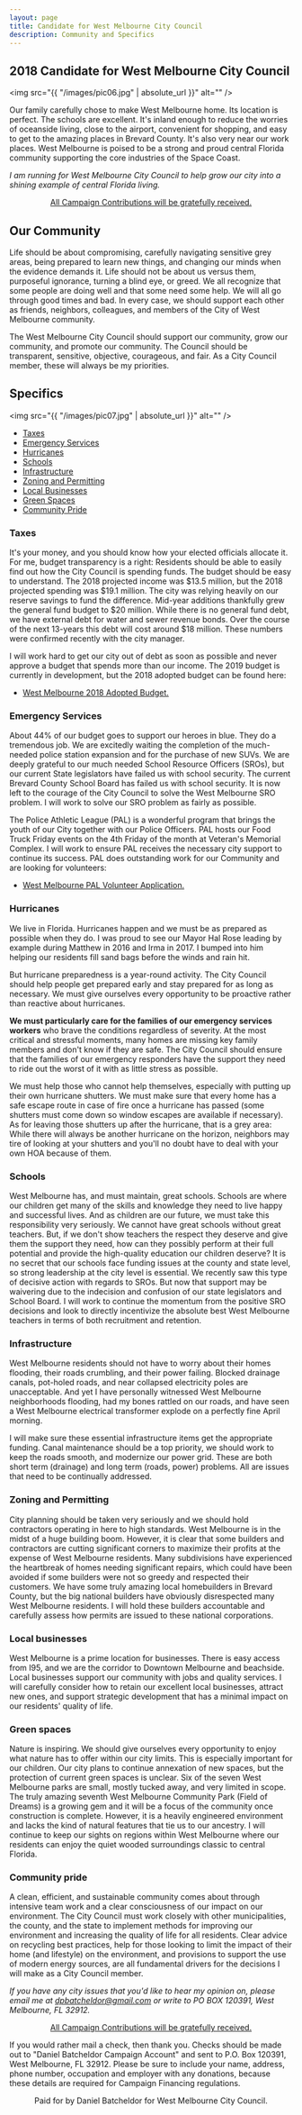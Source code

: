 ```yaml
---
layout: page
title: Candidate for West Melbourne City Council
description: Community and Specifics
---
```

## 2018 Candidate for West Melbourne City Council

<span class="image left"><img src="{{ "/images/pic06.jpg" | absolute_url }}" alt="" /></span>
<p>
Our family carefully chose to make West Melbourne home. Its location is perfect. The schools are excellent. It's inland enough to reduce the worries of oceanside living, close to the airport, convenient for shopping, and easy to get to the amazing places in Brevard County. It's also very near our work places. West Melbourne is poised to be a strong and proud central Florida community supporting the core industries of the Space Coast.
</p>
<div class="box">
  <p>
<i>I am running for West Melbourne City Council to help grow our city into a shining example of central Florida living.</i>
  </p>
</div>

<div class="box">
<p style="text-align:center"><a href="https://www.crowdpac.com/campaigns/386625/daniel-batcheldor">All Campaign Contributions will be gratefully received.</a></p>
</div>

## Our Community
<p>
Life should be about compromising, carefully navigating sensitive grey areas, being prepared to learn new things, and changing our minds when the evidence demands it. Life should not be about us versus them, purposeful ignorance, turning a blind eye, or greed. We all recognize that some people are doing well and that some need some help. We will all go through good times and bad. In every case, we should support each other as friends, neighbors, colleagues, and members of the City of West Melbourne community.     
</p>
<p>
The West Melbourne City Council should support our community, grow our community, and promote our community. The Council should be transparent, sensitive, objective, courageous, and fair. As a City Council member, these will always be my priorities.
</p>


## Specifics
<span class="image right"><img src="{{ "/images/pic07.jpg" | absolute_url }}" alt="" /></span>
<ul>
<li><a href="#taxes">Taxes</a></li>
<li><a href="#emergency">Emergency Services</a></li>
<li><a href="#hurricanes">Hurricanes</a></li>
<li><a href="#schools">Schools</a></li>
<li><a href="#infrastructure">Infrastructure</a></li>
<li><a href="#zoning">Zoning and Permitting</a></li>
<li><a href="#business">Local Businesses</a></li>
<li><a href="#green">Green Spaces</a></li>
<li><a href="#pride">Community Pride</a></li>
</ul>

<a id="taxes"></a>
### Taxes
<p>
It's your money, and you should know how your elected officials allocate it. For me, budget transparency is a right: Residents should be able to easily find out how the City Council is spending funds. The budget should be easy to understand. The 2018 projected income was $13.5 million, but the 2018 projected spending was $19.1 million. The city was relying heavily on our reserve savings to fund the difference. Mid-year additions thankfully grew the general fund budget to $20 million. While there is no general fund debt, we have external debt for water and sewer revenue bonds. Over the course of the next 13-years this debt will cost around $18 million. These numbers were confirmed recently with the city manager.
</p>
<p>
I will work hard to get our city out of debt as soon as possible and never approve a budget that spends more than our income. The 2019 budget is currently in development, but the 2018 adopted budget can be found here:

<ul><li><a href="http://www.westmelbourne.org/documentcenter/view/4980">West Melbourne 2018 Adopted Budget.</a></li></ul>
</p>

<a id="emergency"></a>
### Emergency Services
<p>
About 44% of our budget goes to support our heroes in blue. They do a tremendous job. We are excitedly waiting the completion of the much-needed police station expansion and for the purchase of new SUVs. We are deeply grateful to our much needed School Resource Officers (SROs), but our current State legislators have failed us with school security. The current Brevard County School Board has failed us with school security. It is now left to the courage of the City Council to solve the West Melbourne SRO problem. I will work to solve our SRO problem as fairly as possible.
</p>
<p>
The Police Athletic League (PAL) is a wonderful program that brings the youth of our City together with our Police Officers. PAL hosts our Food Truck Friday events on the 4th Friday of the month at Veteran's Memorial Complex. I will work to ensure PAL receives the necessary city support to continue its success. PAL does outstanding work for our Community and are looking for volunteers:

<ul><li><a href="http://www.westmelbourne.org/DocumentCenter/View/4990">West Melbourne PAL Volunteer Application.</a></li></ul>
</p>

<a id="hurricanes"></a>
### Hurricanes
<p>
We live in Florida. Hurricanes happen and we must be as prepared as possible when they do. I was proud to see our Mayor Hal Rose leading by example during Matthew in 2016 and Irma in 2017. I bumped into him helping our residents fill sand bags before the winds and rain hit.
</p>
<p>
But hurricane preparedness is a year-round activity. The City Council should help people get prepared early and stay prepared for as long as necessary. We must give ourselves every opportunity to be proactive rather than reactive about hurricanes.
</p>
<p>
<b>We must particularly care for the families of our emergency services workers</b> who brave the conditions regardless of severity. At the most critical and stressful moments, many homes are missing key family members and don't know if they are safe. The City Council should ensure that the families of our emergency responders have the support they need to ride out the worst of it with as little stress as possible.
</p>
<p>
We must help those who cannot help themselves, especially with putting up their own hurricane shutters. We must make sure that every home has a safe escape route in case of fire once a hurricane has passed (some shutters must come down so window escapes are available if necessary). As for leaving those shutters up after the hurricane, that is a grey area: While there will always be another hurricane on the horizon, neighbors may tire of looking at your shutters and you'll no doubt have to deal with your own HOA because of them.
</p>

<a id="schools"></a>
### Schools
<p>
West Melbourne has, and must maintain, great schools. Schools are where our children get many of the skills and knowledge they need to live happy and successful lives. And as children are our future, we must take this responsibility very seriously. We cannot have great schools without great teachers. But, if we don't show teachers the respect they deserve and give them the support they need, how can they possibly perform at their full potential and provide the high-quality education our children deserve? It is no secret that our schools face funding issues at the county and state level, so strong leadership at the city level is essential. We recently saw this type of decisive action with regards to SROs. But now that support may be waivering due to the indecision and confusion of our state legislators and School Board. I will work to continue the momentum from the positive SRO decisions and look to directly incentivize the absolute best West Melbourne teachers in terms of both recruitment and retention.
</p>

<a id="infrastructure"></a>
### Infrastructure
<p>
West Melbourne residents should not have to worry about their homes flooding, their roads crumbling, and their power failing. Blocked drainage canals, pot-holed roads, and near collapsed electricity poles are unacceptable. And yet I have personally witnessed West Melbourne neighborhoods flooding, had my bones rattled on our roads, and have seen a West Melbourne electrical transformer explode on a perfectly fine April morning.
</p>
<p>
I will make sure these essential infrastructure items get the appropriate funding. Canal maintenance should be a top priority, we should work to keep the roads smooth, and modernize our power grid. These are both short term (drainage) and long term (roads, power) problems. All are issues that need to be continually addressed.
</p>

<a id="zoning"></a>
### Zoning and Permitting
<p>
City planning should be taken very seriously and we should hold contractors operating in here to high standards. West Melbourne is in the midst of a huge building boom. However, it is clear that some builders and contractors are cutting significant corners to maximize their profits at the expense of West Melbourne residents. Many subdivisions have experienced the heartbreak of homes needing significant repairs, which could have been avoided if some builders were not so greedy and respected their customers. We have some truly amazing local homebuilders in Brevard County, but the big national builders have obviously disrespected many West Melbourne residents. I will hold these builders accountable and carefully assess how permits are issued to these national corporations.
</p>

<a id="business"></a>
### Local businesses

West Melbourne is a prime location for businesses. There is easy access from I95, and we are the corridor to Downtown Melbourne and beachside. Local businesses support our community with jobs and quality services. I will carefully consider how to retain our excellent local businesses, attract new ones, and support strategic development that has a minimal impact on our residents' quality of life.

<a id="green"></a>
### Green spaces

Nature is inspiring. We should give ourselves every opportunity to enjoy what nature has to offer within our city limits. This is especially important for our children. Our city plans to continue annexation of new spaces, but the protection of current green spaces is unclear. Six of the seven West Melbourne parks are small, mostly tucked away, and very limited in scope. The truly amazing seventh West Melbourne Community Park (Field of Dreams) is a growing gem and it will be a focus of the community once construction is complete. However, it is a heavily engineered environment and lacks the kind of natural features that tie us to our ancestry. I will continue to keep our sights on regions within West Melbourne where our residents can enjoy the quiet wooded surroundings classic to central Florida.

<a id="pride"></a>
### Community pride

A clean, efficient, and sustainable community comes about through intensive team work and a clear consciousness of our impact on our environment. The City Council must work closely with other municipalities, the county, and the state to implement methods for improving our environment and increasing the quality of life for all residents. Clear advice on recycling best practices, help for those looking to limit the impact of their home (and lifestyle) on the environment, and provisions to support the use of modern energy sources, are all fundamental drivers for the decisions I will make as a City Council member.

<div class="box">
  <p>
<i>If you have any city issues that you'd like to hear my opinion on, please email me at <a href="mailto:dpbatcheldor@gmail.com">dpbatcheldor@gmail.com</a> or write to PO BOX 120391, West Melbourne, FL 32912.</i>
  </p>
</div>

<div class="box">
<p style="text-align:center"><a href="https://www.crowdpac.com/campaigns/386625/daniel-batcheldor">All Campaign Contributions will be gratefully received.</a></p>
</div>

<div class="box">
  <p>
If you would rather mail a check, then thank you. Checks should be made out to "Daniel Batcheldor Campaign Account" and sent to P.O. Box 120391, West Melbourne, FL 32912. Please be sure to include your name, address, phone number, occupation and employer with any donations, because these details are required for Campaign Financing regulations.
  </p>
</div>

<div class="box">
  <p style="text-align:center">
Paid for by Daniel Batcheldor for West Melbourne City Council.
  </p>
</div>
